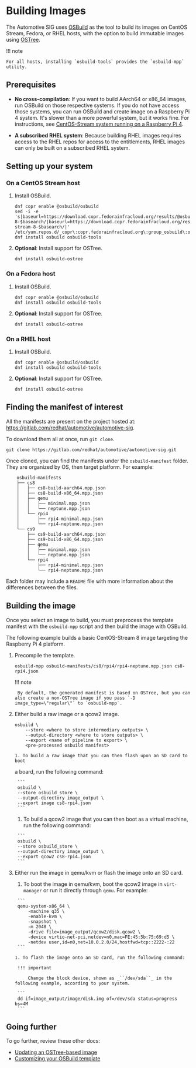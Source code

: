 # Building Images

The Automotive SIG uses [OSBuild](https://www.osbuild.org/) as the tool to build
its images on CentOS Stream, Fedora, or RHEL hosts, with the option to build immutable images using [OSTree](https://ostreedev.github.io/ostree/introduction/).

!!! note

    For all hosts, installing `osbuild-tools` provides the `osbuild-mpp` utility.

## Prerequisites

- **No cross-compilation**: If you want to build
  AArch64 or x86_64 images, run OSBuild on those respective systems. If you do not have access those systems, you can run OSBuild and create image
  on a Raspberry Pi 4 system. It's slower than a more powerful system, but it
  works fine.
  For instructions, see [CentOS-Stream system running on a
  Raspberry Pi 4](centos_stream_pi4.md).

- **A subscribed RHEL system**: Because building RHEL images requires access to the
  RHEL repos for access to the entitlements, RHEL images
  can only be built on a subscribed RHEL system.

## Setting up your system

### On a CentOS Stream host

1. Install OSBuild.

     ```
     dnf copr enable @osbuild/osbuild
     sed -i -e 's|baseurl=https://download.copr.fedorainfracloud.org/results/@osbuild/osbuild/epel-8-$basearch/|baseurl=https://download.copr.fedorainfracloud.org/results/@osbuild/osbuild/centos-stream-8-$basearch/|' /etc/yum.repos.d/_copr\:copr.fedorainfracloud.org\:group_osbuild\:osbuild.repo
     dnf install osbuild osbuild-tools
     ```

1. **Optional**: Install support for OSTree.

     ```
     dnf install osbuild-ostree
     ```

### On a Fedora host

1. Install OSBuild.

     ```
     dnf copr enable @osbuild/osbuild
     dnf install osbuild osbuild-tools
     ```

1. **Optional**: Install support for OSTree.

     ```
     dnf install osbuild-ostree
     ```

### On a RHEL host

1. Install OSBuild.

     ```
     dnf copr enable @osbuild/osbuild
     dnf install osbuild osbuild-tools
     ```

1. **Optional**: Install support for OSTree.

     ```
     dnf install osbuild-ostree
     ```


## Finding the manifest of interest

All the manifests are present on the project hosted at: https://gitlab.com/redhat/automotive/automotive-sig.

To download them all at once, run `git clone`.

```
git clone https://gitlab.com/redhat/automotive/automotive-sig.git
```

Once cloned, you can find the manifests under the `osbuild-manifest` folder.
They are organized by OS, then target platform. For example:
```
    osbuild-manifests
    ├── cs8
    │   ├── cs8-build-aarch64.mpp.json
    │   ├── cs8-build-x86_64.mpp.json
    │   ├── qemu
    │   │   ├── minimal.mpp.json
    │   │   └── neptune.mpp.json
    │   └── rpi4
    │       ├── rpi4-minimal.mpp.json
    │       └── rpi4-neptune.mpp.json
    └── cs9
        ├── cs9-build-aarch64.mpp.json
        ├── cs9-build-x86_64.mpp.json
        ├── qemu
        │   ├── minimal.mpp.json
        │   └── neptune.mpp.json
        └── rpi4
            ├── rpi4-minimal.mpp.json
            └── rpi4-neptune.mpp.json
```

Each folder may include a `README` file with more information
about the differences between the files.

## Building the image

Once you select an image to build, you must preprocess the
template manifest with the `osbuild-mpp` script and then build the
image with OSBuild.

The following example builds a basic CentOS-Stream 8 image
targeting the Raspberry Pi 4 platform.

1. Precompile the template.

    ```
    osbuild-mpp osbuild-manifests/cs8/rpi4/rpi4-neptune.mpp.json cs8-rpi4.json
    ```

    !!! note

        By default, the generated manifest is based on OSTree, but you can also create a non-OSTree image if you pass `-D image_type=\"regular\"` to `osbuild-mpp`.

1. Either build a raw image or a qcow2 image.

     ```
     osbuild \
         --store <where to store intermediary outputs> \
         --output-directory <where to store outputs> \
         --export <name of pipeline to export> \
         <pre-processed osbuild manifest>
     ```

       1. To build a raw image that you can then flash upon an SD card to boot
    a board, run the following command:

        ```
        osbuild \
        --store osbuild_store \
        --output-directory image_output \
        --export image cs8-rpi4.json
        ```

      1. To build a qcow2 image that you can then boot as a virtual machine, run the following command:

        ```
        osbuild \
        --store osbuild_store \
        --output-directory image_output \
        --export qcow2 cs8-rpi4.json
        ```

1. Either run the image in qemu/kvm or flash the image onto an SD card.

      1. To boot the image in qemu/kvm, boot the qcow2 image in `virt-manager` or run it
      directly through `qemu`. For example:

        ```
        qemu-system-x86_64 \
            -machine q35 \
            -enable-kvm \
            -snapshot \
            -m 2048 \
            -drive file=image_output/qcow2/disk.qcow2 \
            -device virtio-net-pci,netdev=n0,mac=FE:45:5b:75:69:d5 \
            -netdev user,id=n0,net=10.0.2.0/24,hostfwd=tcp::2222-:22
        ```

       1. To flash the image onto an SD card, run the following command:

        !!! important

            Change the block device, shown as _``/dev/sda``_ in the following example, according to your system.

        ```
        dd if=image_output/image/disk.img of=/dev/sda status=progress bs=4M
        ```

## Going further

To go further, review these other docs:

* [Updating an OSTree-based image](updating_ostree.md)
* [Customizing your OSBuild template](customize_template.md)
